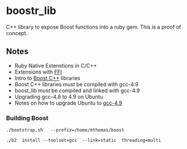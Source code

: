 boostr_lib
==========

C++ library to expose Boost functions into a ruby gem.  This is a proof of concept.

## Notes

- Ruby Native Extenstions in C/C++
- Extensions with [FFI](https://github.com/ffi/ffi)
- Intro to [Boost C++](http://www.boost.org/) libraries
- Boost C++ libraries *must* be compiled with gcc-4.9
- boost_lib *must* be compiled and linked with gcc-4.9
- Upgrading gcc-4.8 to 4.9 on Ubuntu
- Notes on how to upgrade Ubuntu to [gcc-4.9](http://askubuntu.com/questions/466651/how-do-i-use-the-latest-gcc-4-9-on-ubuntu-14-04)

### Building Boost
`./bootstrap.sh   --prefix=/home/mthomas/boost`

`./b2  install --toolset=gcc  --link=static  threading=multi`


